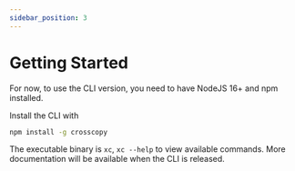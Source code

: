 ```yaml
---
sidebar_position: 3
---
```


# Getting Started

For now, to use the CLI version, you need to have NodeJS 16+ and npm installed.

Install the CLI with

```bash
npm install -g crosscopy
```

The executable binary is `xc`, `xc --help` to view available commands. More documentation will be available when the CLI is released.

